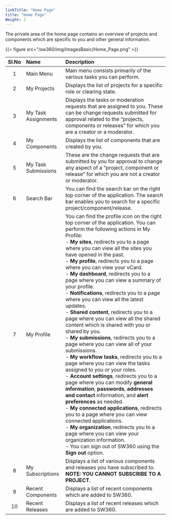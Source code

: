 ```yaml
---
linkTitle: "Home Page"
title: "Home Page"
Weight: 2
---
```


The private area of the home page contains an overview of projects and components which are specific to you and other general information.

{{< figure src="/sw360/img/ImagesBasic/Home_Page.png" >}}

| Sl.No | Name                | Description |
|:-----:| :------------------ |:-----------|
| 1     | Main Menu           | Main menu consists primarily of the various tasks you can perform. |
| 2     | My Projects         | Displays the list of projects for a specific role or clearing state. |
| 3     | My Task Assignments | Displays the tasks or moderation requests that are assigned to you. These can be change requests submitted for approval related to the “projects, components or releases” for which you are a creator or a moderator. |
| 4     | My Components       | Displays the list of components that are created by you. |
| 5     | My Task Submissions | These are the change requests that are submitted by you for approval to change any aspect of a “project, component or release” for which you are not a creator or moderator. |
| 6     | Search Bar          | You can find the search bar on the right top corner of the application. The search bar enables you to search for a specific project/component/release. |
| 7     | My Profile          | You can find the profile icon on the right top corner of the application. You can perform the following actions in My Profile: </br> - **My sites**, redirects you to a page where you can view all the sites you have opened in the past. </br> - **My profile**, redirects you to a page where you can view your vCard. </br> - **My dashboard**, redirects you to a page where you can view a summary of your profile. </br> - **Notifications**, redirects you to a page where you can view all the latest updates. </br> - **Shared content**, redirects you to a page where you can view all the shared content which is shared with you or shared by you. </br> - **My submissions**, redirects you to a page where you can view all of your submissions. </br> - **My workflow tasks**, redirects you to a page where you can view the tasks assigned to you or your roles. </br> - **Account settings**, redirects you to a page where you can modify **general information**, **passwords**, **addresses and contact** information, and **alert preferences** as needed. </br> - **My connected applications**, redirects you to a page where you can view connected applications. </br> - **My organization**, redirects you to a page where you can view your organization information. </br> - You can sign out of SW360 using the **Sign out** option. |
| 8     | My Subscriptions    | Displays a list of various components and releases you have subscribed to. </br> **NOTE: YOU CANNOT SUBSCRIBE TO A PROJECT.** |
| 9     | Recent Components   | Displays a list of recent components which are added to SW360. |
| 10    | Recent Releases     | Displays a list of recent releases which are added to SW360. |

